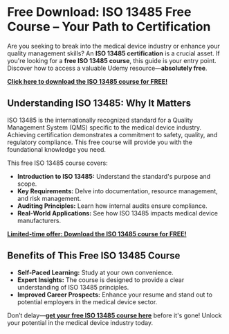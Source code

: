 # Free Download: ISO 13485 Free Course – Your Path to Certification

Are you seeking to break into the medical device industry or enhance your quality management skills? An **ISO 13485 certification** is a crucial asset. If you're looking for a **free ISO 13485 course**, this guide is your entry point. Discover how to access a valuable Udemy resource—**absolutely free**.

[**Click here to download the ISO 13485 course for FREE!**](https://udemywork.com/iso-13485-free-course)

## Understanding ISO 13485: Why It Matters

ISO 13485 is the internationally recognized standard for a Quality Management System (QMS) specific to the medical device industry. Achieving certification demonstrates a commitment to safety, quality, and regulatory compliance. This free course will provide you with the foundational knowledge you need.

This free ISO 13485 course covers:

*   **Introduction to ISO 13485:** Understand the standard's purpose and scope.
*   **Key Requirements:** Delve into documentation, resource management, and risk management.
*   **Auditing Principles:** Learn how internal audits ensure compliance.
*   **Real-World Applications:** See how ISO 13485 impacts medical device manufacturers.

[**Limited-time offer: Download the ISO 13485 course for FREE!**](https://udemywork.com/iso-13485-free-course)

## Benefits of This Free ISO 13485 Course

*   **Self-Paced Learning:** Study at your own convenience.
*   **Expert Insights:** The course is designed to provide a clear understanding of ISO 13485 principles.
*   **Improved Career Prospects:** Enhance your resume and stand out to potential employers in the medical device sector.

Don’t delay—**[get your free ISO 13485 course here](https://udemywork.com/iso-13485-free-course)** before it's gone! Unlock your potential in the medical device industry today.
